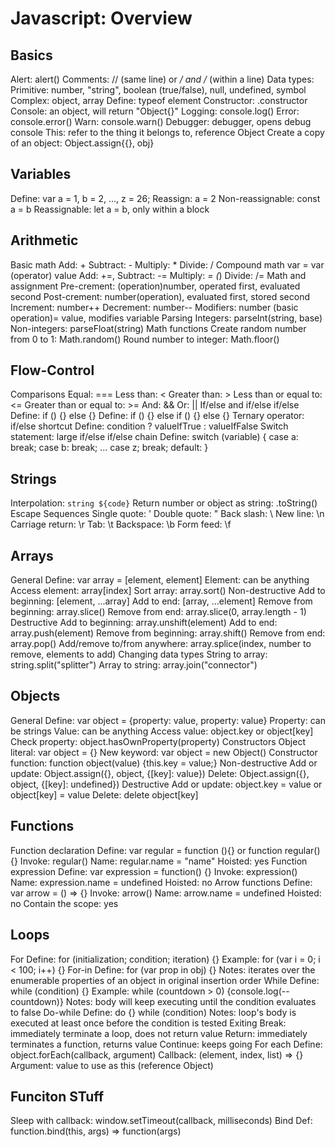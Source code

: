 # Javascript: Overview

## Basics

Alert: alert()
Comments: // (same line) or */ and /* (within a line)
Data types:
  Primitive: number, "string", boolean (true/false), null, undefined, symbol
  Complex: object, array
  Define: typeof element
  Constructor: .constructor
Console: an object, will return "Object{}"
  Logging: console.log()
  Error: console.error()
  Warn: console.warn()
Debugger: debugger, opens debug console
This: refer to the thing it belongs to, reference Object
Create a copy of an object: Object.assign{{}, obj}

## Variables

Define: var a = 1, b = 2, ..., z = 26;
Reassign: a = 2
Non-reassignable: const a = b
Reassignable: let a = b, only within a block

## Arithmetic

Basic math
  Add: +
  Subtract: -
  Multiply: *
  Divide: /
Compound math
  var = var (operator) value
  Add: +=,
  Subtract: -=
  Multiply: *= (*)
  Divide: /=
Math and assignment
  Pre-crement: (operation)number, operated first, evaluated second
  Post-crement: number(operation), evaluated first, stored second
  Increment: number++
  Decrement: number--
  Modifiers: number (basic operation)= value, modifies variable
Parsing
  Integers: parseInt(string, base)
  Non-integers: parseFloat(string)
Math functions
  Create random number from 0 to 1: Math.random()
  Round number to integer: Math.floor()

## Flow-Control

Comparisons
  Equal: ===
  Less than: <
  Greater than: >
  Less than or equal to: <=
  Greater than or equal to: >=
  And: &&
  Or: ||
If/else and if/else if/else
  Define: if () {} else {}
  Define: if () {} else if () {} else {}
Ternary operator: if/else shortcut
  Define: condition ? valueIfTrue : valueIfFalse
Switch statement: large if/else if/else chain
  Define: switch (variable) {
    case a:
      break;
    case b:
      break;
    ...
    case z;
      break;
    default:
  }

## Strings

Interpolation: `string ${code}`
Return number or object as string: .toString()
Escape Sequences
  Single quote: \'
  Double quote: \"
  Back slash: \\
  New line: \n
  Carriage return: \r
  Tab: \t
  Backspace: \b
  Form feed: \f

## Arrays

General
  Define: var array = [element, element]
  Element: can be anything
  Access element: array[index]
  Sort array: array.sort()
Non-destructive
  Add to beginning: [element, ...array]
  Add to end: [array, ...element]
  Remove from beginning: array.slice()
  Remove from end: array.slice(0, array.length - 1)  
Destructive
  Add to beginning: array.unshift(element)
  Add to end: array.push(element)
  Remove from beginning: array.shift()
  Remove from end: array.pop()
  Add/remove to/from anywhere: array.splice(index, number to remove, elements to add)
Changing data types
  String to array: string.split("splitter")
  Array to string: array.join("connector")

## Objects

General
  Define: var object = {property: value, property: value}
  Property: can be strings
  Value: can be anything
  Access value: object.key or object[key]
  Check property: object.hasOwnProperty(property)
Constructors
  Object literal: var object = {}
  New keyword: var object = new Object()
  Constructor function: function object(value) {this.key = value;}
Non-destructive
  Add or update: Object.assign({}, object, {[key]: value})
  Delete: Object.assign({}, object, {[key]: undefined})
Destructive
  Add or update: object.key = value or object[key] = value
  Delete: delete object[key]

## Functions

Function declaration
  Define: var regular = function (){} or function regular(){}
  Invoke: regular()
  Name: regular.name = "name"
  Hoisted: yes
Function expression
  Define: var expression = function() {}
  Invoke: expression()
  Name: expression.name = undefined
  Hoisted: no
Arrow functions
  Define: var arrow = () => {}
  Invoke: arrow()
  Name: arrow.name = undefined
  Hoisted: no
  Contain the scope: yes

## Loops

For
  Define: for (initialization; condition; iteration) {}
  Example: for (var i = 0; i < 100; i++) {}
For-in
  Define: for (var prop in obj) {}
  Notes: iterates over the enumerable properties of an object in original insertion order
While
  Define: while (condition) {}
  Example: while (countdown > 0) {console.log(--countdown)}
  Notes: body will keep executing until the condition evaluates to false
Do-while
  Define: do {} while (condition)
  Notes: loop's body is executed at least once before the condition is tested
Exiting
  Break: immediately terminate a loop, does not return value
  Return: immediately terminates a function, returns value
  Continue: keeps going
For each
  Define: object.forEach(callback, argument)
  Callback: (element, index, list) => {}
  Argument: value to use as this (reference Object)

## Funciton STuff

Sleep with callback: window.setTimeout(callback, milliseconds)
Bind
  Def: function.bind(this, args) => function(args)
